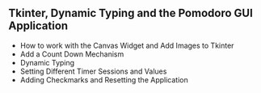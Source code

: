 ## Tkinter, Dynamic Typing and the Pomodoro GUI Application

- How to work with the Canvas Widget and Add Images to Tkinter
- Add a Count Down Mechanism
- Dynamic Typing
- Setting Different Timer Sessions and Values
- Adding Checkmarks and Resetting the Application
